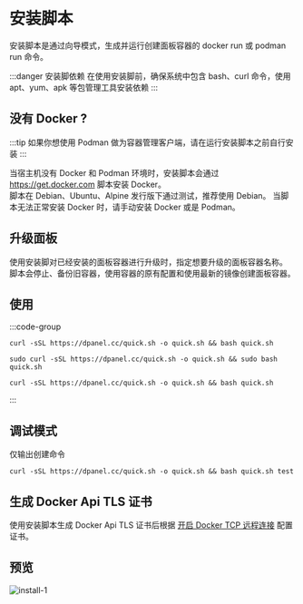 # 安装脚本

安装脚本是通过向导模式，生成并运行创建面板容器的 docker run 或 podman run 命令。

:::danger 安装脚依赖
在使用安装脚前，确保系统中包含 bash、curl 命令，使用 apt、yum、apk 等包管理工具安装依赖
:::

## 没有 Docker ?

:::tip 
如果你想使用 Podman 做为容器管理客户端，请在运行安装脚本之前自行安装 
:::

当宿主机没有 Docker 和 Podman 环境时，安装脚本会通过 https://get.docker.com 脚本安装 Docker。\
脚本在 Debian、Ubuntu、Alpine 发行版下通过测试，推荐使用 Debian。
当脚本无法正常安装 Docker 时，请手动安装 Docker 或是 Podman。

## 升级面板

使用安装脚对已经安装的面板容器进行升级时，指定想要升级的面板容器名称。
脚本会停止、备份旧容器，使用容器的原有配置和使用最新的镜像创建面板容器。


## 使用

:::code-group

```shell [Root用户]
curl -sSL https://dpanel.cc/quick.sh -o quick.sh && bash quick.sh
```

```shell [普通用户]
sudo curl -sSL https://dpanel.cc/quick.sh -o quick.sh && sudo bash quick.sh
```

```shell [Podman]
curl -sSL https://dpanel.cc/quick.sh -o quick.sh && bash quick.sh
```
:::



## 调试模式

仅输出创建命令

```shell
curl -sSL https://dpanel.cc/quick.sh -o quick.sh && bash quick.sh test

```

## 生成 Docker Api TLS 证书

使用安装脚本生成 Docker Api TLS 证书后根据 [开启 Docker TCP 远程连接](/manual/system-env-tcp) 配置证书。

## 预览

![install-1](https://cdn.w7.cc/dpanel/install-1.png?t=1)